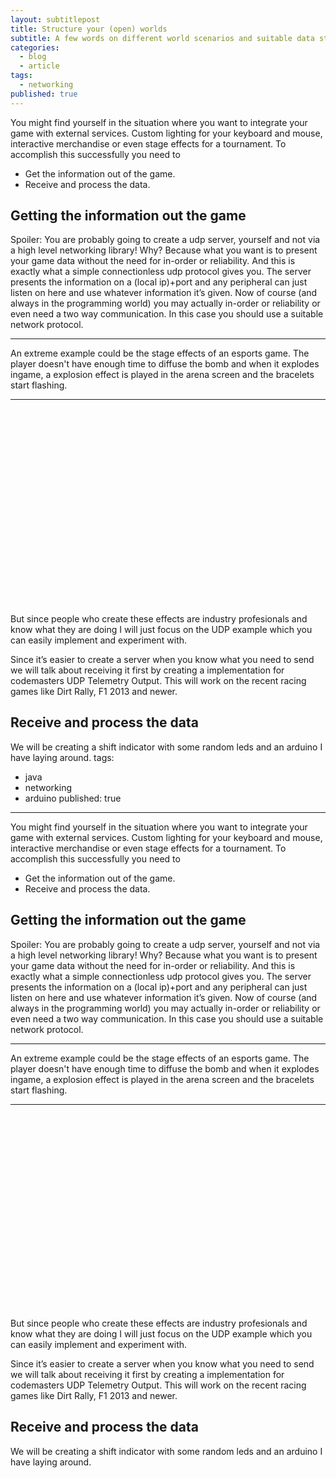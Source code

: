 ```yaml
---
layout: subtitlepost
title: Structure your (open) worlds
subtitle: A few words on different world scenarios and suitable data structures.
categories:
  - blog
  - article
tags:
  - networking
published: true
---
```


You might find yourself in the situation where you want to integrate your game with external services. Custom lighting for your keyboard and mouse, interactive merchandise or even stage effects for a tournament.
To accomplish this successfully you need to

* Get the information out of the game.
* Receive and process the data.

## Getting the information out the game
Spoiler: You are probably going to create a udp server, yourself and not via a high level networking library!
Why? Because what you want is to present your game data without the need for in-order or reliability. And this is exactly what a simple connectionless udp protocol gives you. The server presents the information on a (local ip)+port and any peripheral can just listen on here and use whatever information it’s given. Now of course (and always in the programming world) you may actually in-order or reliability or even need a two way communication. In this case you should use a suitable network protocol.

---- 
An extreme example could be the stage effects of an esports game. The player doesn't have enough time to diffuse the bomb and when it explodes ingame, a explosion effect is played in the arena screen and the bracelets start flashing.

----

<div style = "position: relative; padding-bottom: 56.25%; padding-top: 30px; height: 0; overflow: hidden;">
  <div style = "position: absolute; top: 0; left: 0; width: 100%; height: 100%;" id="player"><br></div>
  <script type="text/javascript" src="https://www.youtube.com/iframe_api"></script>
  <script type="text/javascript">
  var player;
  function onYouTubeIframeAPIReady() {
      player = new YT.Player('player', {
          //height: '390',
          //width: '640',
          playerVars: {
            controls: 0,
            showinfo: 0,
            modestbranding: 1,
            //loop: 1,
            fs: 0,
            cc_load_policy: 0,
            iv_load_policy: 3,
            start: 2552, //fix for the offset when the video is played for the first time
            autohide: 0
          },
          videoId: 'kgitmggEgrA',
          events: {
              'onReady': onPlayerReady,
              'onStateChange': onPlayerStateChange
          }
      });
  }
  function onPlayerReady(event) {
      //loopStart();
      //player.seekTo(2552);
      player.mute();
      //player.stopVideo();
  }
  function loopStart() {
      player.seekTo(2552);
  }
  function autoStop(){
          //player.seekTo(2552);
          player.stopVideo();
  }
  function onPlayerStateChange(event) {
      if (event.data == YT.PlayerState.PLAYING) {
          setTimeout(loopStart, 12200);
          //player.seekTo(2552);
          //player.stopVideo();
      }
  }
  </script>
</div>

But since people who create these effects are industry profesionals and know what they are doing I will just focus on the UDP example which you can easily implement and experiment with.
 
Since it’s easier to create a server when you know what you need to send we will talk about receiving it first by creating a implementation for codemasters UDP Telemetry Output. This will work on the recent racing games like Dirt Rally, F1 2013 and newer.
## Receive and process the data
We will be creating a shift indicator with some random leds and an arduino I have laying around.
tags:
  - java
  - networking
  - arduino
published: true
---

You might find yourself in the situation where you want to integrate your game with external services. Custom lighting for your keyboard and mouse, interactive merchandise or even stage effects for a tournament.
To accomplish this successfully you need to

* Get the information out of the game.
* Receive and process the data.

## Getting the information out the game
Spoiler: You are probably going to create a udp server, yourself and not via a high level networking library!
Why? Because what you want is to present your game data without the need for in-order or reliability. And this is exactly what a simple connectionless udp protocol gives you. The server presents the information on a (local ip)+port and any peripheral can just listen on here and use whatever information it’s given. Now of course (and always in the programming world) you may actually in-order or reliability or even need a two way communication. In this case you should use a suitable network protocol.

---- 
An extreme example could be the stage effects of an esports game. The player doesn't have enough time to diffuse the bomb and when it explodes ingame, a explosion effect is played in the arena screen and the bracelets start flashing.

----

<div style = "position: relative; padding-bottom: 56.25%; padding-top: 30px; height: 0; overflow: hidden;">
  <div style = "position: absolute; top: 0; left: 0; width: 100%; height: 100%;" id="player"><br></div>
  <script type="text/javascript" src="https://www.youtube.com/iframe_api"></script>
  <script type="text/javascript">
  var player;
  function onYouTubeIframeAPIReady() {
      player = new YT.Player('player', {
          //height: '390',
          //width: '640',
          playerVars: {
            controls: 0,
            showinfo: 0,
            modestbranding: 1,
            //loop: 1,
            fs: 0,
            cc_load_policy: 0,
            iv_load_policy: 3,
            start: 2552, //fix for the offset when the video is played for the first time
            autohide: 0
          },
          videoId: 'kgitmggEgrA',
          events: {
              'onReady': onPlayerReady,
              'onStateChange': onPlayerStateChange
          }
      });
  }
  function onPlayerReady(event) {
      //loopStart();
      //player.seekTo(2552);
      player.mute();
      //player.stopVideo();
  }
  function loopStart() {
      player.seekTo(2552);
  }
  function autoStop(){
          //player.seekTo(2552);
          player.stopVideo();
  }
  function onPlayerStateChange(event) {
      if (event.data == YT.PlayerState.PLAYING) {
          setTimeout(loopStart, 12200);
          //player.seekTo(2552);
          //player.stopVideo();
      }
  }
  </script>
</div>

But since people who create these effects are industry profesionals and know what they are doing I will just focus on the UDP example which you can easily implement and experiment with.
 
Since it’s easier to create a server when you know what you need to send we will talk about receiving it first by creating a implementation for codemasters UDP Telemetry Output. This will work on the recent racing games like Dirt Rally, F1 2013 and newer.
## Receive and process the data
We will be creating a shift indicator with some random leds and an arduino I have laying around.
